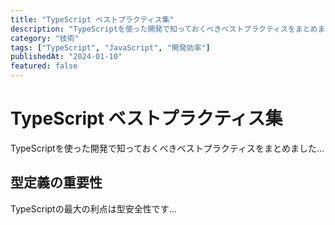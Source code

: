 ```yaml
---
title: "TypeScript ベストプラクティス集"
description: "TypeScriptを使った開発で知っておくべきベストプラクティスをまとめました"
category: "技術"
tags: ["TypeScript", "JavaScript", "開発効率"]
publishedAt: "2024-01-10"
featured: false
---
```


# TypeScript ベストプラクティス集

TypeScriptを使った開発で知っておくべきベストプラクティスをまとめました...

## 型定義の重要性

TypeScriptの最大の利点は型安全性です...